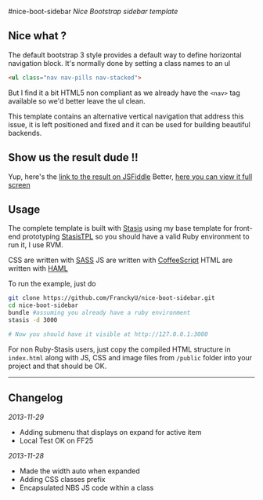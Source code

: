 
#nice-boot-sidebar
*Nice Bootstrap sidebar template*

## Nice what ?

The default bootstrap 3 style provides a default way to define horizontal navigation block.
It's normally done by setting a class names to an ul

```html
<ul class="nav nav-pills nav-stacked">
```

But I find it a bit HTML5 non compliant as we already have the `<nav>` tag available so we'd better leave the ul clean.

This template contains an alternative vertical navigation that address this issue, it is left positioned and fixed and it can be used for building beautiful backends.

## Show us the result dude !!

Yup, here's the [link to the result on JSFiddle](http://jsfiddle.net/YJB4q/6/)
Better, [here you can view it full screen](http://jsfiddle.net/YJB4q/6/embedded/result/)

## Usage

The complete template is built with [Stasis](https://stasis.me) using my base template for front-end prototyping [StasisTPL](https://github.com/FranckyU/StasisTPL.git) so you should have a valid Ruby environment to run it, I use RVM.

CSS are written with [SASS](http://sass-lang.com)
JS are written with [CoffeeScript](http://coffeescript.org)
HTML are written with [HAML](http://haml.info)

To run the example, just do

```bash
git clone https://github.com/FranckyU/nice-boot-sidebar.git
cd nice-boot-sidebar
bundle #assuming you already have a ruby environment
stasis -d 3000

# Now you should have it visible at http://127.0.0.1:3000
```

For non Ruby-Stasis users, just copy the compiled HTML structure in `index.html` along with JS, CSS and image files from `/public` folder into your project and that should be OK.


---

## Changelog
*2013-11-29*
- Adding submenu that displays on expand for active item
- Local Test OK on FF25

*2013-11-28*
- Made the width auto when expanded
- Adding CSS classes prefix
- Encapsulated NBS JS code within a class